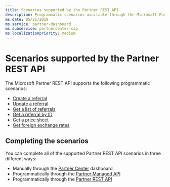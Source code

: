 ```yaml
---
title: Scenarios supported by the Partner REST API
description: Programmatic scenarios available through the Microsoft Partner REST API.
ms.date: 05/21/2019
ms.service: partner-dashboard
ms.subservice: partnercenter-csp
ms.localizationpriority: medium
---
```


# Scenarios supported by the Partner REST API

The Microsoft Partner REST API supports the following programmatic scenarios:

* [Create a referral](create-a-referral.md)
* [Update a referral](update-a-referral.md)
* [Get a list of referrals](get-a-list-of-referrals.md)
* [Get a referral by ID](get-a-referral-by-id.md)
* [Get a price sheet](get-a-price-sheet.md)
* [Get foreign exchange rates](get-foreign-exchange-rates.md)

## Completing the scenarios

You can complete all of the supported Partner REST API scenarios in three different ways:

* Manually through the [Partner Center](https://go.microsoft.com/fwlink/p/?LinkId=620294) dashboard
* Programmatically through the [Partner Managed API](https://docs.microsoft.com/partner-center/develop/partner-center-managed-api)
* Programmatically through the [Partner REST API](https://docs.microsoft.com/partner-center/develop/partner-center-rest-api-reference)
